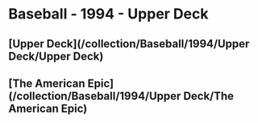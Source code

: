 # Baseball - 1994 - Upper Deck
## [Upper Deck](/collection/Baseball/1994/Upper Deck/Upper Deck)
## [The American Epic](/collection/Baseball/1994/Upper Deck/The American Epic)
